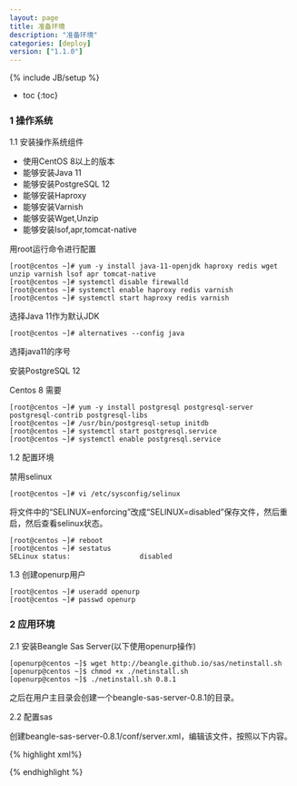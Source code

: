 ```yaml
---
layout: page
title: 准备环境
description: "准备环境"
categories: [deploy]
version: ["1.1.0"]
---
```

{% include JB/setup %}

* toc
{:toc}

### 1 操作系统

1.1 安装操作系统组件

* 使用CentOS 8以上的版本
* 能够安装Java 11
* 能够安装PostgreSQL 12
* 能够安装Haproxy
* 能够安装Varnish
* 能够安装Wget,Unzip
* 能够安装lsof,apr,tomcat-native


用root运行命令进行配置

    [root@centos ~]# yum -y install java-11-openjdk haproxy redis wget unzip varnish lsof apr tomcat-native
    [root@centos ~]# systemctl disable firewalld
    [root@centos ~]# systemctl enable haproxy redis varnish
    [root@centos ~]# systemctl start haproxy redis varnish

选择Java 11作为默认JDK

    [root@centos ~]# alternatives --config java

选择java11的序号
    
安装PostgreSQL 12

Centos 8 需要

    [root@centos ~]# yum -y install postgresql postgresql-server postgresql-contrib postgresql-libs
    [root@centos ~]# /usr/bin/postgresql-setup initdb
    [root@centos ~]# systemctl start postgresql.service
    [root@centos ~]# systemctl enable postgresql.service

1.2 配置环境

禁用selinux

    [root@centos ~]# vi /etc/sysconfig/selinux

将文件中的“SELINUX=enforcing”改成“SELINUX=disabled”保存文件，然后重启，然后查看selinux状态。

    [root@centos ~]# reboot
    [root@centos ~]# sestatus
    SELinux status:                 disabled
    
1.3 创建openurp用户

    [root@centos ~]# useradd openurp
    [root@centos ~]# passwd openurp

### 2 应用环境

2.1 安装Beangle Sas Server(以下使用openurp操作)

    [openurp@centos ~]$ wget http://beangle.github.io/sas/netinstall.sh
    [openurp@centos ~]$ chmod +x ./netinstall.sh
    [openurp@centos ~]$ ./netinstall.sh 0.8.1


之后在用户主目录会创建一个beangle-sas-server-0.8.1的目录。

2.2 配置sas

创建beangle-sas-server-0.8.1/conf/server.xml，编辑该文件，按照以下内容。

{% highlight xml%}
<?xml version='1.0' encoding='utf-8'?>
<Sas version="0.8.1">
  <Repository remote="https://repo1.maven.org/maven2"/>
  <Engines>
    <Engine name="tomcat9" type="tomcat" version="10.0.0-M9" jspSupport="false">
      <Jar gav="org.postgresql:postgresql:42.2.6"/>
    </Engine>
  </Engines>
</Sas>
{% endhighlight %}

